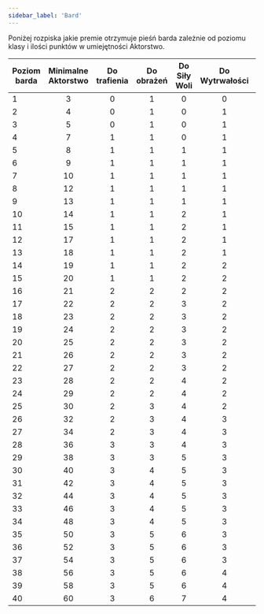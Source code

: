 ```yaml
---
sidebar_label: 'Bard'
---
```



Poniżej rozpiska jakie premie otrzymuje pieśń barda zależnie od poziomu klasy i ilości punktów w umiejętności Aktorstwo.

| Poziom barda | Minimalne Aktorstwo | Do trafienia | Do obrażeń | Do Siły Woli | Do Wytrwałości | Do Refleksu | Do KP | Do rzutów Umiejętności | Tyczasowe HP |
|--------------|:-------------------:|:------------:|:----------:|:------------:|:--------------:|:-----------:|:-----:|:----------------------:|:------------:|
| 1            |          3          |       0      |      1     |       0      |        0       |      0      |   1   |            0           |       0      |
| 2            |          4          |       0      |      1     |       0      |        1       |      0      |   1   |            0           |       0      |
| 3            |          5          |       0      |      1     |       0      |        1       |      0      |   1   |            0           |       2      |
| 4            |          7          |       1      |      1     |       0      |        1       |      0      |   1   |            1           |       2      |
| 5            |          8          |       1      |      1     |       1      |        1       |      0      |   1   |            1           |       2      |
| 6            |          9          |       1      |      1     |       1      |        1       |      0      |   1   |            1           |       4      |
| 7            |          10         |       1      |      1     |       1      |        1       |      0      |   1   |            1           |       4      |
| 8            |          12         |       1      |      1     |       1      |        1       |      0      |   1   |            2           |       4      |
| 9            |          13         |       1      |      1     |       1      |        1       |      0      |   1   |            2           |       6      |
| 10           |          14         |       1      |      1     |       2      |        1       |      0      |   1   |            2           |       6      |
| 11           |          15         |       1      |      1     |       2      |        1       |      0      |   2   |            2           |       6      |
| 12           |          17         |       1      |      1     |       2      |        1       |      0      |   2   |            3           |       8      |
| 13           |          18         |       1      |      1     |       2      |        1       |      1      |   2   |            3           |       8      |
| 14           |          19         |       1      |      1     |       2      |        2       |      1      |   2   |            3           |       8      |
| 15           |          20         |       1      |      1     |       2      |        2       |      1      |   2   |            3           |      10      |
| 16           |          21         |       2      |      2     |       2      |        2       |      1      |   2   |            4           |      10      |
| 17           |          22         |       2      |      2     |       3      |        2       |      1      |   2   |            4           |      10      |
| 18           |          23         |       2      |      2     |       3      |        2       |      1      |   2   |            4           |      12      |
| 19           |          24         |       2      |      2     |       3      |        2       |      1      |   2   |            4           |      12      |
| 20           |          25         |       2      |      2     |       3      |        2       |      1      |   2   |            5           |      12      |
| 21           |          26         |       2      |      2     |       3      |        2       |      1      |   3   |            5           |      16      |
| 22           |          27         |       2      |      2     |       3      |        2       |      1      |   3   |            5           |      16      |
| 23           |          28         |       2      |      2     |       4      |        2       |      1      |   3   |            5           |      16      |
| 24           |          29         |       2      |      2     |       4      |        2       |      1      |   3   |            6           |      20      |
| 25           |          30         |       2      |      3     |       4      |        2       |      1      |   3   |            6           |      20      |
| 26           |          32         |       2      |      3     |       4      |        3       |      1      |   3   |            6           |      20      |
| 27           |          34         |       2      |      3     |       4      |        3       |      1      |   3   |            6           |      24      |
| 28           |          36         |       3      |      3     |       4      |        3       |      1      |   3   |            7           |      24      |
| 29           |          38         |       3      |      3     |       5      |        3       |      1      |   3   |            7           |      24      |
| 30           |          40         |       3      |      4     |       5      |        3       |      1      |   3   |            7           |      28      |
| 31           |          42         |       3      |      4     |       5      |        3       |      1      |   4   |            7           |      28      |
| 32           |          44         |       3      |      4     |       5      |        3       |      1      |   4   |            8           |      28      |
| 33           |          46         |       3      |      4     |       5      |        3       |      1      |   4   |            8           |      32      |
| 34           |          48         |       3      |      4     |       5      |        3       |      2      |   4   |            8           |      32      |
| 35           |          50         |       3      |      5     |       6      |        3       |      2      |   4   |            8           |      32      |
| 36           |          52         |       3      |      5     |       6      |        3       |      2      |   4   |            9           |      32      |
| 37           |          54         |       3      |      5     |       6      |        3       |      2      |   4   |            9           |      36      |
| 38           |          56         |       3      |      5     |       6      |        4       |      2      |   4   |            9           |      36      |
| 39           |          58         |       3      |      5     |       6      |        4       |      2      |   4   |            9           |      40      |
| 40           |          60         |       3      |      6     |       7      |        4       |      2      |   4   |           10           |      40      |
